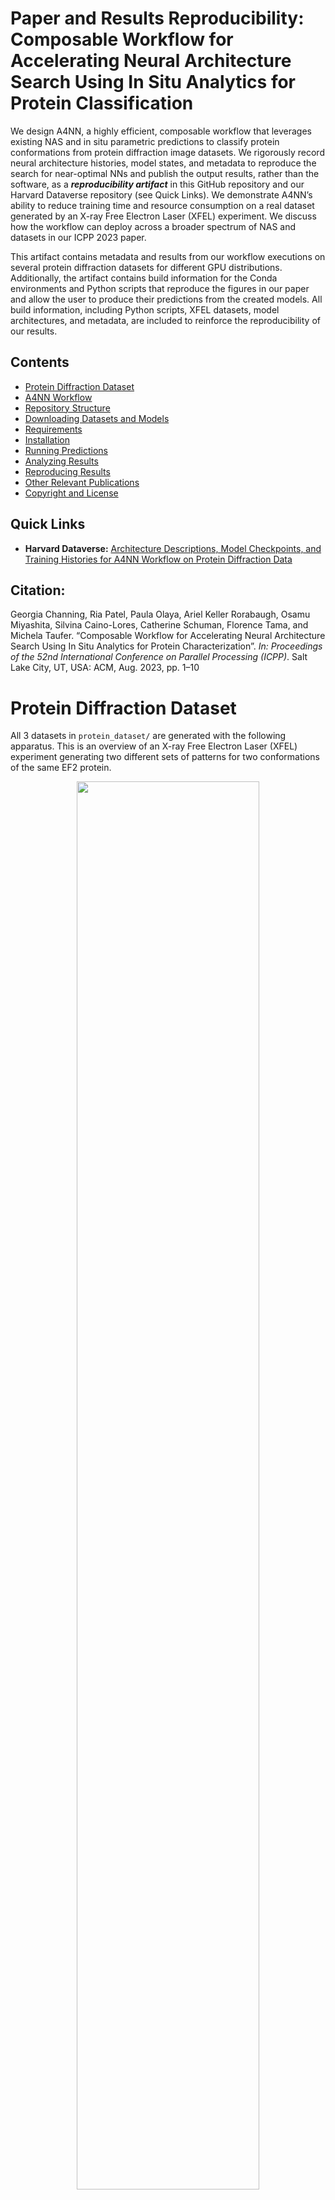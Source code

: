 # Paper and Results Reproducibility: Composable Workflow for Accelerating Neural Architecture Search Using In Situ Analytics for Protein Classification

We design A4NN, a highly efficient, composable workflow that leverages existing NAS and in situ parametric predictions to classify protein conformations from protein diffraction image datasets. We rigorously record neural architecture histories, model states, and metadata to reproduce the search for near-optimal NNs and publish the output results, rather than the software, as a **_reproducibility artifact_** in this GitHub repository and our Harvard Dataverse repository (see Quick Links). We demonstrate A4NN’s ability to reduce training time and resource consumption on a real dataset generated by an X-ray Free Electron Laser (XFEL) experiment. We discuss how the workflow can deploy across a broader spectrum of NAS and datasets in our ICPP 2023 paper.

This artifact contains metadata and results from our workflow executions on several protein diffraction datasets for different GPU distributions. Additionally, the artifact contains build information for the Conda environments and Python scripts that reproduce the figures in our paper and allow the user to produce their predictions from the created models. All build information, including Python scripts, XFEL datasets, model architectures, and metadata, are included to reinforce the reproducibility of our results.


## Contents
* [Protein Diffraction Dataset](https://github.com/TauferLab/Paper_2023_IEEEICPP_A4NN/tree/main#protein-diffraction-dataset)
* [A4NN Workflow](https://github.com/TauferLab/Paper_2023_IEEEICPP_A4NN/tree/main#a4nn-workflow)
* [Repository Structure](https://github.com/TauferLab/Paper_2023_IEEEICPP_A4NN/tree/main#repository-structure)
* [Downloading Datasets and Models](https://github.com/TauferLab/Paper_2023_IEEEICPP_A4NN/tree/main#downloading-datasets-and-models)
* [Requirements](https://github.com/TauferLab/Paper_2023_IEEEICPP_A4NN/tree/main#requirements)
* [Installation](https://github.com/TauferLab/Paper_2023_IEEEICPP_A4NN/tree/main#installation-10-minutes)
* [Running Predictions](https://github.com/TauferLab/Paper_2023_IEEEICPP_A4NN/tree/main#running-predictions-2-minutes)
* [Analyzing Results](https://github.com/TauferLab/Paper_2023_IEEEICPP_A4NN/tree/main#analyzing-results-2-minutes)
* [Reproducing Results](https://github.com/TauferLab/Paper_2023_IEEEICPP_A4NN/tree/main#reproducing-results)
* [Other Relevant Publications](https://github.com/TauferLab/Paper_2023_IEEEICPP_A4NN/tree/main#other-relevant-publications)
* [Copyright and License](https://github.com/TauferLab/Paper_2023_IEEEICPP_A4NN/tree/main#copyright-and-license)


## Quick Links
* **Harvard Dataverse:** <a href="https://doi.org/10.7910/DVN/JS9FR6" target="_blank">Architecture Descriptions, Model Checkpoints, and Training Histories for A4NN Workflow on Protein Diffraction Data</a>

## Citation: 

Georgia Channing, Ria Patel, Paula Olaya, Ariel Keller Rorabaugh, Osamu Miyashita, Silvina Caino-Lores, Catherine Schuman, Florence Tama, and Michela Taufer. “Composable Workflow for Accelerating Neural Architecture Search Using In Situ Analytics for Protein Characterization”. _In: Proceedings of the 52nd International Conference on Parallel Processing (ICPP)_. Salt Lake City, UT, USA: ACM, Aug. 2023, pp. 1–10




# Protein Diffraction Dataset
All 3 datasets in `protein_dataset/` are generated with the following apparatus. This is an overview of an X-ray Free Electron Laser (XFEL) experiment generating two different sets of patterns for two conformations of the same EF2 protein. 
<p align="center"><img src="images/experiment.png" width="76%"/></p>


The following are some of the images from within this repo. We have diffraction patterns from laser beams at low, medium, and high intensities, respectively. Notice how the resolution becomes more detailed as the beam intensity increases.
<p align="center">
<img src="images/1e14_ef2_1n0vc_ptm07957.jpg" width="25%"/>
<img src="images/1e15_ef2_1n0vc_ptm07957.jpg" width="25%"/>
<img src="images/1e16_ef2_1n0vc_ptm07957.jpg" width="25%"/>
</p>




# A4NN Workflow
This is the full A4NN workflow. We include it here as a reference since this artifact focuses mainly on the reproducibility of the tracker, data commons, analyzer, and outputs (metadata and models) part of the workflow. 
<p align="center"><img src="images/workflow_diagram.png" width="75%"/></p>




# Repository Structure
There are 4 directories within this repository:
* `environments/`: contains 2 Conda environment files that contain all Python package dependencies necessary to run the scripts. There is a CPU and a GPU (CUDA devices only) version of the files available.

* `icpp_training_results/`: contains tables that record the training data for all NN models within each experiment

* `scripts/`: contains a Jupyter Notebook (and a Python script version of the Jupyter Notebook) that allows for interactively reproducing figures from the paper. It also includes a Python script for using a specific model to predict the dataset.

* `images/`: contains images used in `README.md` file for this repository




# Prerequisites

## Environment Requirements
The following requirements are necessary to build the environment from the YAML files within the `environments/` directory.
* Conda package manager: any recent versions (e.g. 23.3.1, 22.11.0, etc.)
* Python: at least version 3.9

Refer to the article [Using Anaconda on older operating systems](https://docs.anaconda.com/free/anaconda/install/old-os/) if the local machine OS does not support the versions above.

## File Storage Requirements
* 70GB of storage is required if all datasets and models are to be used for predictions. It is possible to unzip some datasets and their corresponding experiment models. This is explained in the [Installation](https://github.com/TauferLab/Paper_2023_IEEEICPP_A4NN/tree/main#installation) section.


# Downloading Datasets and Models
The protein diffraction datasets we used in this paper are located in <a href="https://doi.org/10.7910/DVN/JS9FR6" target="_blank">Harvard Dataverse</a>. _Change your view of the Harvard Dataverse repository to "Tree View" to organize all the files according to the structure defined in this section._

It is necessary to organize the files once downloaded to comply with the below directory structures.

`protein_dataset/`: contains Bzip2 archives that have simulated protein diffraction pattern images for low, medium, and high beam intensities. Used as input dataset for `predict.py`
   * Datasets are in the Bzip2 files `1e14.zip.bz2`, `1e15.zip.bz2`, and `1e16.zip.bz2`. _Move these files to this `protein_dataset/` directory._
   * `1e14/`, `1e15/`, and `1e16/` will be in this directory after running `setup.sh` script (later in the [Installation](https://github.com/TauferLab/Paper_2023_IEEEICPP_A4NN/tree/main#installation) section). 
   * Each dataset is 4.8GB after unzipping, making a **_total of 15GB_** for all 3 datasets. Each dataset contains 63,508 images for training and 15,876 images for testing (80/20 train-test split). 
   * There are **_238,152 images_** in total for all 3 datasets.

`models/`: contains ZIP archives that include all packaged models generated from our experiments using each protein diffraction dataset (low, medium, high beam intensities) and different GPU distributions. These models are used as input models for `predict.py`. These will be unzipped in the `setup.sh` script (later in the [Installation](https://github.com/TauferLab/Paper_2023_IEEEICPP_A4NN/tree/main#installation) section). 
* Each experiment contains 100 models that train for a max of 25 epochs each. There are approximately **_72,900 model-related files_** in total.
* Each experiment on the 3 datasets are broken down to the following storage requirements. All models unzipped require **_55GB of file storage_**.
   * `gpu1/`
      * `early_termination/` 
         * 1e14 models - 2.5GB after unzipping
         * 1e15 models - 2.0GB after unzipping
         * 1e16 models - 1.5GB after unzipping
      * `no_early_termination/` 
         * 1e14 models - 3.0GB after unzipping
         * 1e15 models - 2.9GB after unzipping
         * 1e16 models - 2.0GB after unzipping
   * `gpu4/`
      * `early_termination/`
         * 1e14 models - 2.7GB after unzipping
         * 1e15 models - 1.8GB after unzipping
         * 1e16 models - 1.7GB after unzipping





# Installation (Execution Time: ~10 Minutes)

Run the setup script by running `./setup.sh` in the command line. This command will build the necessary Conda environment, unzip all protein diffraction image datasets, and unzip all pre-trained models.

Uncomment the necessary version of the Conda environment to be built within the `setup.sh` script. The default is the CPU version.

## Important Note

If running this setup script, it will unzip all data and models. It requires a **_total of 70GB_** on the local machine. If there is not enough storage, it will suffice to comment out certain experiment models in the setup.sh script. 

For example, if you want to run predictions with models from `gpu1/early_termination/`, you only need to comment out the lines in the setup script that unzip the other experiment directories `gpu1/no_early_termination/` and `gpu4/early_termination/`, which are Lines 37-52 in `setup.sh`. 

If you want to run a model from `gpu1/early_termination/` on protein diffraction dataset `1e14/`, then you can comment out the lines that unzip `gpu1_1e15_early_termination_FULL.zip` and `gpu1_1e16_early_termination_FULL.zip`, which are Lines 33-34 in `setup.sh`.




# Running Predictions (Execution Time: ~2 Minutes)

Run `conda activate icpp_nsga_net` to activate the newly created Conda environment.

To use a specific model to perform predictions on the dataset, run `predict.py`. There are two arguments to include when running the script: `--model_path` and `--data_path`.
* `scripts/predict.py` has the following arguments:
   * `--model_path` - Location of the model file 
      * Ex. `gpu1/early_termination/classification-search-penguin-pd_exv100_1gpu_25e_1e14-macro-20230407-161446/arch_99/arch_99_epoch_18.pt`
   * `--data_path` - Location of the dataset to predict on 
      * Ex. `protein_dataset/1e14/images/testset`
   * `--out_path` (optional) - Location to place output files `predictions.csv` and `prediction_analysis.txt`. 
      * The default location is `model_path`

### Example Usage
Here is an example of using a pre-trained model to perform predictions on the protein diffraction dataset for 1e14. Here, NN model 68 that is generated from a single GPU not using the early termination method is used after fully training it. Note that any NN model can be used from any epoch to check the performance of the models at any point in time. 
   ```
   $ python predict.py --model_path ../models/gpu1/no_early_termination/classification-search-penguin-pd_exv100_1gpu_25e_1e14-macro-20230328-061437/arch_68/arch_68_epoch_24.pt --data_path ../protein_dataset/1e14
   ```


# Analyzing Reproduced Results (Execution Time: ~2 Minutes)
* To reproduce figures from the paper, either run an interactive session with the Jupyter Notebook `paper_analysis.ipynb` or execute the `paper_analysis.py` script. 
   * Use the Python script if there is no access to Jupyter Notebooks on the local machine. To run `paper_analysis.py`, use the following command: `python paper_analysis.py`
* All figures will be included in the generated `figures/` folder.


Reproduce the figures from the ICPP paper:
```
# Launch Python script
python paper_analysis.py

# OR 

# Launch Jupyter Notebook
jupyter notebook paper_analysis.ipynb
```

The following images are what you should see when reproducing the figures in the Python script or Jupyter Notebook. They should match the figures in the paper (not including captions).

<p align="center"><em>Figure 2: Example of the fitness (accuracy) prediction for a NN trained on our use case </em></p>
<p align="center"><img src="images/figure2.png" width="60%"/></p>

<p align="center"><em>Figures 6a, 6b: Validation accuracy and FLOPS of the Pareto optimal models for A4NN and NSGA-Net for the three beam intensities.</em></p>
<p align="center">
<img src="images/figure6a.png" width="48%"/>
<img src="images/figure6b.png" width="48%"/>
</p>

<p align="center"><em>Figure 7: Epochs required for testing 100 architectures, percentages of savings associated with A4NN when using one and four GPUs, and percentage of gains with A4NN over the standalone NAS when using one and four GPUs.</em></p>
<p align="center"><img src="images/figure7.png" width="60%"/></p>

<p align="center"><em>Figure 8:  Effect of the different beam intensities on the convergence of the model’s predictions in terms of the number of epochs and the percentage of the converged models.</em></p>
<p align="center"><img src="images/figure8.png" width="60%"/></p>

<p align="center"><em>Figure 9: Wall times required by the training in A4NN workflow and standalone NAS for the three beam intensities using one GPU (for the A4NN and NSGA-Net) and for four GPUs (for A4NN).</em></p>
<p align="center"><img src="images/figure9.png" width="60%"/></p>



# Other Relevant Publications

1. Paula Olaya, Silvina Caino-Lores, Vanessa Lama, Ria Patel, Ariel Keller Rorabaugh, Osamu Miyashita, Florence Tama, and Michela Taufer. 2022. Identifying structural properties of proteins from X-ray free-electron laser diffraction patterns. _2022 IEEE 18th International Conference on e-Science (e-Science) (2022)_. https://doi.org/10.1109/escience55777.2022.00017

2. Ria Patel, Ariel Keller Rorabaugh, Paula Olaya, Silvina Caino-Lores, Georgia Channing, Catherine Schuman, Osamu Miyashita, Florence Tama, and Michela Taufer. 2022. A methodology to generate efficient neural networks for the classification of scientific datasets. _2022 IEEE 18th International Conference on e-Science (e-Science) (2022)_. https://doi.org/10.1109/escience55777.2022.00052

3. Ariel Keller Rorabaugh, Silvina Caíno-Lores, Travis Johnston, and Michela Taufer. 2022. Building High-Throughput Neural Architecture Search Workflows via a Decoupled Fitness Prediction Engine. _IEEE Transactions on Parallel and Distributed Systems_ 33, 11 (2022), 2913–2926. https://doi.org/10.1109/TPDS.2022.3140681

4. Ariel Keller Rorabaugh, Silvina Caíno-Lores, Michael R. Wyatt II, Travis Johnston, and Michela Taufer. 2021. Architecture Descriptions and High-Frequency Accuracy and Loss Data of Random Neural Networks Trained on Image Datasets. Available: https://doi.org/10.7910/DVN/ZXTCGF



# Copyright and License
Copyright (c) 2023, Global Computing Lab

A4NN is distributed under terms of the [Apache License, Version 2.0](https://www.apache.org/licenses/LICENSE-2.0) with LLVM Exceptions.

See [LICENSE](LICENSE) for more details.



